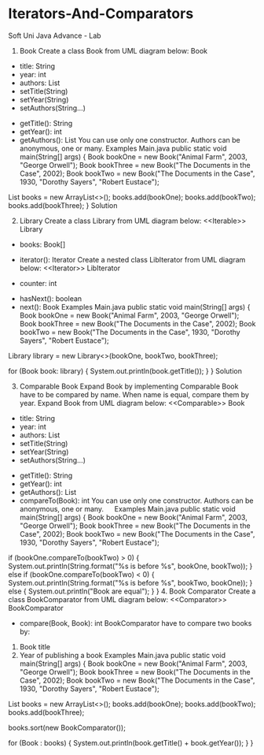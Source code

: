 # Iterators-And-Comparators
Soft Uni Java Advance - Lab

1.	Book
Create a class Book from UML diagram below:
Book
-	title: String
-	year: int
-	authors: List<String> 
-	setTitle(String)
-	setYear(String)
-	setAuthors(String…)
+	getTitle(): String
+	getYear(): int
+	getAuthors(): List<String>
You can use only one constructor. Authors can be anonymous, one or many. 
Examples
Main.java
public static void main(String[] args) {
Book bookOne = new Book("Animal Farm", 2003, "George Orwell");
Book bookThree = new Book("The Documents in the Case", 2002);
Book bookTwo = new Book("The Documents in the Case", 1930, "Dorothy Sayers", "Robert Eustace");

List<Book> books = new ArrayList<>();
books.add(bookOne);
books.add(bookTwo);
books.add(bookThree); 
}
Solution
 
2.	Library
Create a class Library from UML diagram below:
<<Iterable<Book>>>
Library
-	books: Book[]
+	iterator(): Iterator<Book>
Create a nested class LibIterator from UML diagram below:
<<Iterator<Book>>>
LibIterator
-	counter: int
+	hasNext(): boolean
+	next(): Book
Examples
Main.java
public static void main(String[] args) {
Book bookOne = new Book("Animal Farm", 2003, "George Orwell");
Book bookThree = new Book("The Documents in the Case", 2002);
Book bookTwo = new Book("The Documents in the Case", 1930, "Dorothy Sayers", "Robert Eustace");

Library library = new Library<>(bookOne, bookTwo, boоkThree);

for (Book book: library) {
	System.out.println(book.getTitle());
}
}
Solution
 

3.	Comparable Book
Expand Book by implementing Comparable<Book>
Book have to be compared by name. When name is equal, compare them by year.
Expand Book from UML diagram below:
<<Comparable<Book>>>
Book
-	title: String
-	year: int
-	authors: List<String> 
-	setTitle(String)
-	setYear(String)
-	setAuthors(String…)
+	getTitle(): String
+	getYear(): int
+	getAuthors(): List<String>
+	compareTo(Book): int
You can use only one constructor. Authors can be anonymous, one or many. 
 
Examples
Main.java
public static void main(String[] args) {
Book bookOne = new Book("Animal Farm", 2003, "George Orwell");
Book bookThree = new Book("The Documents in the Case", 2002);
Book bookTwo = new Book("The Documents in the Case", 1930, "Dorothy Sayers", "Robert Eustace");

if (bookOne.compareTo(bookTwo) > 0) {
	System.out.println(String.format("%s is before %s", bookOne, bookTwo));
} else if (bookOne.compareTo(bookTwo) < 0) {
	System.out.println(String.format("%s is before %s", bookTwo, bookOne));
} else {
	System.out.println("Book are equal");
}
}
4.	Book Comparator
Create a class BookComparator from UML diagram below: 
<<Comparator<Book>>>
BookComparator
+	compare(Book, Book): int
BookComparator have to compare two books by:
1.	Book title
2.	Year of publishing a book
Examples
Main.java
public static void main(String[] args) {
Book bookOne = new Book("Animal Farm", 2003, "George Orwell");
Book bookThree = new Book("The Documents in the Case", 2002);
Book bookTwo = new Book("The Documents in the Case", 1930, "Dorothy Sayers", "Robert Eustace");

List<Book> books = new ArrayList<>();
books.add(bookOne);
books.add(bookTwo);
books.add(bookThree);

books.sort(new BookComparator());

for (Book : books) {
	System.out.println(book.getTitle() + book.getYear());
}
}





